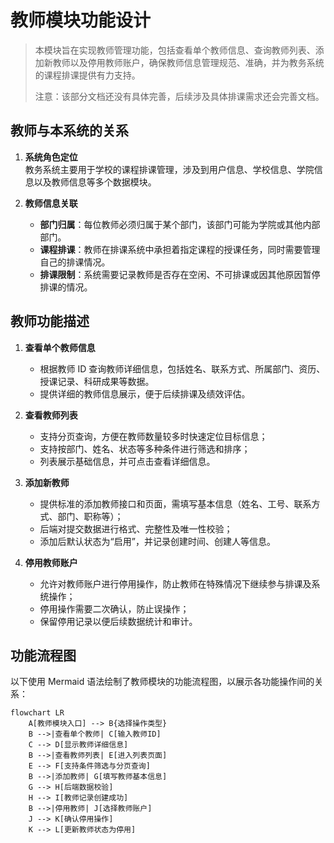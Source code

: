 # 教师模块功能设计

> 本模块旨在实现教师管理功能，包括查看单个教师信息、查询教师列表、添加新教师以及停用教师账户，确保教师信息管理规范、准确，并为教务系统的课程排课提供有力支持。
>
> 注意：该部分文档还没有具体完善，后续涉及具体排课需求还会完善文档。

## 教师与本系统的关系

1. **系统角色定位**  
   教务系统主要用于学校的课程排课管理，涉及到用户信息、学校信息、学院信息以及教师信息等多个数据模块。
   
2. **教师信息关联**  
   - **部门归属**：每位教师必须归属于某个部门，该部门可能为学院或其他内部部门。  
   - **课程排课**：教师在排课系统中承担着指定课程的授课任务，同时需要管理自己的排课情况。  
   - **排课限制**：系统需要记录教师是否存在空闲、不可排课或因其他原因暂停排课的情况。

## 教师功能描述

1. **查看单个教师信息**  
   - 根据教师 ID 查询教师详细信息，包括姓名、联系方式、所属部门、资历、授课记录、科研成果等数据。  
   - 提供详细的教师信息展示，便于后续排课及绩效评估。

2. **查看教师列表**  
   - 支持分页查询，方便在教师数量较多时快速定位目标信息；  
   - 支持按部门、姓名、状态等多种条件进行筛选和排序；  
   - 列表展示基础信息，并可点击查看详细信息。

3. **添加新教师**  
   - 提供标准的添加教师接口和页面，需填写基本信息（姓名、工号、联系方式、部门、职称等）；  
   - 后端对提交数据进行格式、完整性及唯一性校验；  
   - 添加后默认状态为“启用”，并记录创建时间、创建人等信息。

4. **停用教师账户**  
   - 允许对教师账户进行停用操作，防止教师在特殊情况下继续参与排课及系统操作；  
   - 停用操作需要二次确认，防止误操作；  
   - 保留停用记录以便后续数据统计和审计。

## 功能流程图

以下使用 Mermaid 语法绘制了教师模块的功能流程图，以展示各功能操作间的关系：

```mermaid
flowchart LR
    A[教师模块入口] --> B{选择操作类型}
    B -->|查看单个教师| C[输入教师ID]
    C --> D[显示教师详细信息]
    B -->|查看教师列表| E[进入列表页面]
    E --> F[支持条件筛选与分页查询]
    B -->|添加教师| G[填写教师基本信息]
    G --> H[后端数据校验]
    H --> I[教师记录创建成功]
    B -->|停用教师| J[选择教师账户]
    J --> K[确认停用操作]
    K --> L[更新教师状态为停用]
```